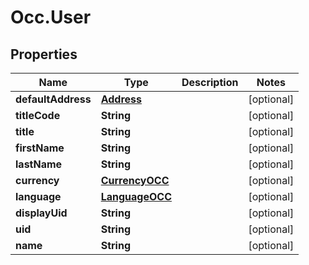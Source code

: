 # Occ.User

## Properties
Name | Type | Description | Notes
------------ | ------------- | ------------- | -------------
**defaultAddress** | [**Address**](Address.md) |  | [optional] 
**titleCode** | **String** |  | [optional] 
**title** | **String** |  | [optional] 
**firstName** | **String** |  | [optional] 
**lastName** | **String** |  | [optional] 
**currency** | [**CurrencyOCC**](CurrencyOCC.md) |  | [optional] 
**language** | [**LanguageOCC**](LanguageOCC.md) |  | [optional] 
**displayUid** | **String** |  | [optional] 
**uid** | **String** |  | [optional] 
**name** | **String** |  | [optional] 


